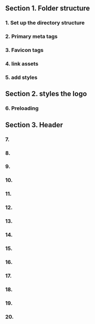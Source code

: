 ## Section 1. Folder structure

### 1. Set up the directory structure

### 2. Primary meta tags

### 3. Favicon tags

### 4. link assets

### 5. add styles

## Section 2. styles the logo

### 6. Preloading

## Section 3. Header

### 7.

### 8.

### 9.

### 10.

### 11.

### 12.

### 13.

### 14.

### 15.

### 16.

### 17.

### 18.

### 19.

### 20.
